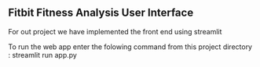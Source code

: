 ## Fitbit Fitness Analysis User Interface
For out project we have implemented the front end using streamlit

To run the web app enter the folowing command from this project directory : streamlit run app.py
